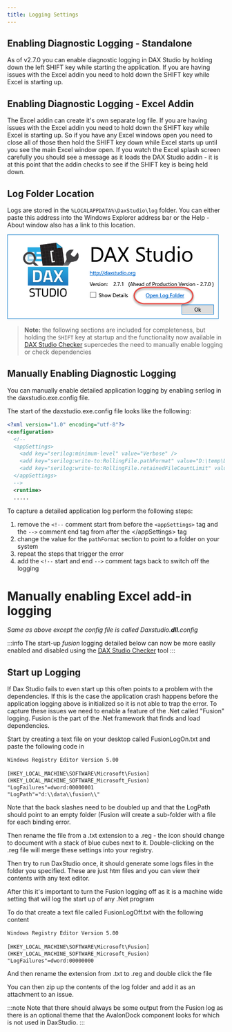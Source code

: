 ```yaml
---
title: Logging Settings
---
```


## Enabling Diagnostic Logging - Standalone
As of v2.7.0 you can enable diagnostic logging in DAX Studio by holding down the left SHIFT key while starting the application. If you are having issues with the Excel addin you need to hold down the SHIFT key while Excel is starting up. 

## Enabling Diagnostic Logging - Excel Addin
The Excel addin can create it's own separate log file. If you are having issues with the Excel addin you need to hold down the SHIFT key while Excel is starting up. So if you have any Excel windows open you need to close all of those then hold the SHIFT key down while Excel starts up until you see the main Excel window open. If you watch the Excel splash screen carefully you should see a message as it loads the DAX Studio addin - it is at this point that the addin checks to see if the SHIFT key is being held down.  

## Log Folder Location
Logs are stored in the ```%LOCALAPPDATA%\DaxStudio\log``` folder. You can either paste this address into the Windows Explorer address bar or the Help - About window also has a link to this location.

![](Help-About.png)

> **Note:** the following sections are included for completeness, but holding the ```SHIFT``` key at startup and the functionality now available in [DAX Studio Checker](../daxstudio-checker) supercedes the need to manually enable logging or check dependencies



## Manually Enabling Diagnostic Logging
You can manually enable detailed application logging by enabling serilog in the daxstudio.exe.config file.

The start of the daxstudio.exe.config file looks like the following:

```xml
<?xml version="1.0" encoding="utf-8"?>
<configuration>
  <!--
  <appSettings>
    <add key="serilog:minimum-level" value="Verbose" />
    <add key="serilog:write-to:RollingFile.pathFormat" value="D:\temp\DaxStudio-{Date}.txt" />
    <add key="serilog:write-to:RollingFile.retainedFileCountLimit" value="10" />
  </appSettings>
  -->
  <runtime>
  .....
```

To capture a detailed application log perform the following steps:
1. remove the <code>&lt;!--</code> comment start from before the <code>&lt;appSettings&gt;</code> tag and the <code>--&gt;</code> comment end tag from after the &lt;/appSettings&gt; tag
1. change the value for the <code>pathFormat</code> section to point to a folder on your system
1. repeat the steps that trigger the error
1. add the <code>&lt;!--</code> start and end <code>--&gt;</code> comment tags back to switch off the logging

#

# Manually enabling Excel add-in logging

_Same as above except the config file is called Daxstudio.**dll**.config_

:::info
 The start-up *fusion* logging detailed below can now be more easily enabled and disabled using the [DAX Studio Checker](../daxstudio-checker) tool
:::

## Start up Logging
If Dax Studio fails to even start up this often points to a problem with the dependencies. If this is the case the application crash happens before the application logging above is initialized so it is not able to trap the error. To capture these issues we need to enable a feature of the .Net called "Fusion" logging. Fusion is the part of the .Net framework that finds and load dependencies.

Start by creating a text file on your desktop called FusionLogOn.txt and paste the following code in

```
Windows Registry Editor Version 5.00

[HKEY_LOCAL_MACHINE\SOFTWARE\Microsoft\Fusion](HKEY_LOCAL_MACHINE_SOFTWARE_Microsoft_Fusion)
"LogFailures"=dword:00000001
"LogPath"="d:\\data\\fusion\\"
```

Note that the back slashes need to be doubled up and that the LogPath should point to an empty folder (Fusion will create a sub-folder with a file for each binding error.

Then rename the file from a .txt extension to a .reg - the icon should change to document with a stack of blue cubes next to it. Double-clicking on the .reg file will merge these settings into your registry.

Then try to run DaxStudio once, it should generate some logs files in the folder you specified. These are just htm files and you can view their contents with any text editor. 

After this it's important to turn the Fusion logging off as it is a machine wide setting that will log the start up of any .Net program

To do that create a text file called FusionLogOff.txt with the following content

```
Windows Registry Editor Version 5.00

[HKEY_LOCAL_MACHINE\SOFTWARE\Microsoft\Fusion](HKEY_LOCAL_MACHINE_SOFTWARE_Microsoft_Fusion)
"LogFailures"=dword:00000000
```
And then rename the extension from .txt to .reg and double click the file

You can then zip up the contents of the log folder and add it as an attachment to an issue.

:::note
 Note that there should always be some output from the Fusion log as there is an optional theme that the AvalonDock component looks for which is not used in DaxStudio.
:::